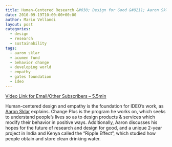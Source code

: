 ```yaml
---
title: Human-Centered Research &#038; Design for Good &#8211; Aaron Sklar, IDEO
date: 2010-09-19T10:00:00+00:00
author: Mario Vellandi
layout: post
categories:
  - design
  - research
  - sustainability
tags:
  - aaron sklar
  - acumen fund
  - behavior change
  - developing world
  - empathy
  - gates foundation
  - ideo
---
```

[Video Link for Email/Other Subscribers &#8211; 5.5min](http://vimeo.com/15005540)

Human-centered design and empathy is the foundation for IDEO&#8217;s work, as [Aaron Sklar](http://sustainablelifemedia.com/innovator/aaron_sklar) explains. Change Plus is the program he works on, which seeks to understand people&#8217;s lives so as to design products & services which modify their behavior in positive ways. Additionally, Aaron discusses his hopes for the future of research and design for good, and a unique 2-year project in India and Kenya called the &#8220;Ripple Effect&#8221;, which studied how people obtain and store clean drinking water.
